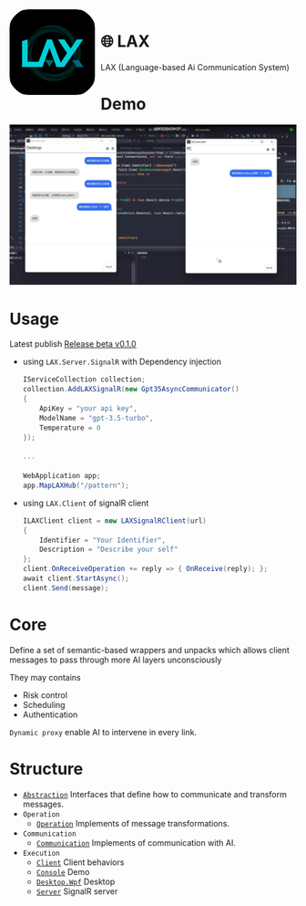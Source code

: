 <img align="left" src="./doc/LAX_round.png" width="150" height="150" style="float: left; margin: 0 10px 10px 0;">

# :globe_with_meridians: LAX

LAX (Language-based Ai Communication System)

# Demo

![Example](./doc/Example.png)

# Usage

Latest publish [Release beta v0.1.0](https://github.com/feast107/LAX/releases/tag/beta)

+ using `LAX.Server.SignalR` with Dependency injection

  ``` csharp
  IServiceCollection collection;
  collection.AddLAXSignalR(new Gpt35AsyncCommunicator()
  {
      ApiKey = "your api key",
      ModelName = "gpt-3.5-turbo",
      Temperature = 0
  });

  ...

  WebApplication app;
  app.MapLAXHub("/pattern");
  ```

+ using `LAX.Client` of signalR client

  ``` csharp
  ILAXClient client = new LAXSignalRClient(url)
  {
      Identifier = "Your Identifier",
      Description = "Describe your self"
  };
  client.OnReceiveOperation += reply => { OnReceive(reply); };
  await client.StartAsync();
  client.Send(message);
  ```

# Core

Define a set of semantic-based wrappers and unpacks which allows client messages to pass through more AI layers unconsciously

They may contains

+ Risk control
+ Scheduling
+ Authentication

`Dynamic proxy` enable AI to intervene in every link.

# Structure

+ [`Abstraction`](./LAX/LAX.Abstraction/) Interfaces that define how to communicate and transform messages.
+ `Operation`
  + [`Operation`](./LAX/LAX.Operation/) Implements of message transformations.
+ `Communication`
  + [`Communication`](./LAX/LAX.Communication/) Implements of communication with AI.
+ `Execution`
  + [`Client`](./LAX/LAX.Client/) Client behaviors
  + [`Console`](./LAX/LAX.Console/) Demo
  + [`Desktop.Wpf`](./LAX/LAX.Desktop.Wpf/) Desktop
  + [`Server`](./LAX/LAX.Server/) SignalR server
